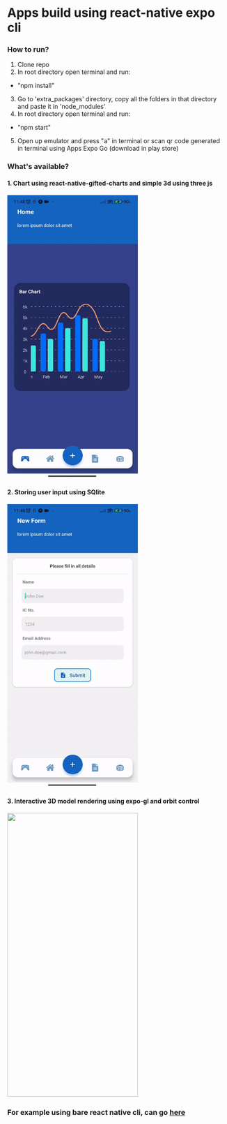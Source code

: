 # Apps build using react-native expo cli

### How to run?
1. Clone repo
2. In root directory open terminal and run:
  - "npm install"
3. Go to 'extra_packages' directory, copy all the folders in that directory and paste it in 'node_modules'
4. In root directory open terminal and run:
  - "npm start"
5. Open up emulator and press "a" in terminal or scan qr code generated in terminal using Apps Expo Go (download in play store)

### What's available?

#### 1. Chart using react-native-gifted-charts and simple 3d using three js

<img src="https://github.com/AslamHamdi/react-native-mobile-app-sample/blob/main/assets/refs/Expo_app_home.gif" width="300" height="650"/>

#### 2. Storing user input using SQlite

<img src="https://github.com/AslamHamdi/react-native-mobile-app-sample/blob/main/assets/refs/expo_app_form.gif" width="300" height="650"/>

#### 3. Interactive 3D model rendering using expo-gl and orbit control

<img src="https://github.com/AslamHamdi/react-native-mobile-app-sample/blob/main/assets/refs/expo_app_threeD2.gif" width="300" height="650"/>

### For example using bare react native cli, can go [here](https://github.com/AslamHamdi/bare-RN-mobile-app-sample)
   
